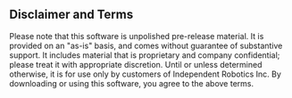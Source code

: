 ## Disclaimer and Terms
Please note that this software is unpolished pre-release material. It is provided on an "as-is" basis, and comes without guarantee of substantive support. It includes material that is proprietary and company confidential; please treat it with appropriate discretion. Until or unless determined otherwise, it is for use only by customers of Independent Robotics Inc. By downloading or using this software, you agree to the above terms.